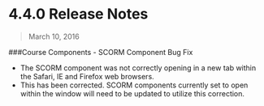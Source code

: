 4.4.0 Release Notes
====================

>March 10, 2016

###Course Components - SCORM Component Bug Fix

* The SCORM component was not correctly opening in a new tab within the Safari, IE and Firefox web browsers.
* This has been corrected. SCORM components currently set to open within the window will need to be updated to utilize this correction.
